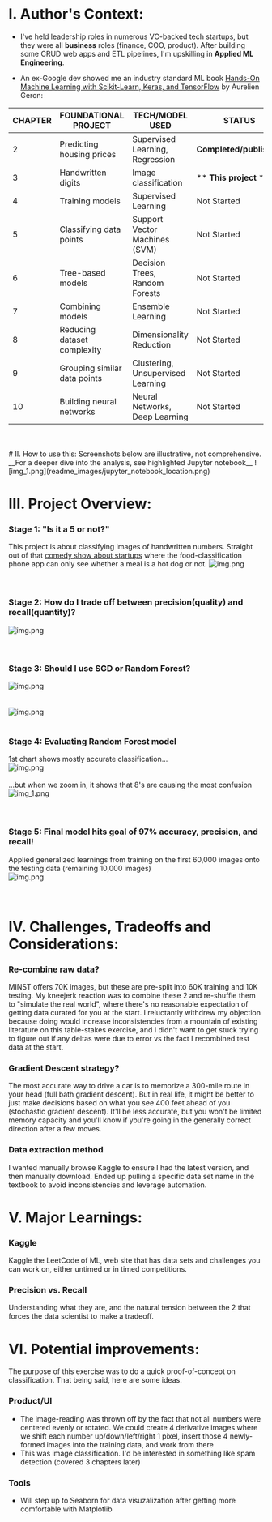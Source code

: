# I. Author's Context:
- I've held leadership roles in numerous VC-backed tech startups, but they were all __business__ roles (finance, COO, product). After building some CRUD web apps and ETL pipelines, I'm upskilling in __Applied ML Engineering__.

- An ex-Google dev showed me an industry standard ML book [Hands-On Machine Learning with Scikit-Learn, Keras, and TensorFlow](https://www.amazon.com/Hands-Machine-Learning-Scikit-Learn-TensorFlow/dp/1492032646) by Aurelien Geron:

| CHAPTER | FOUNDATIONAL PROJECT         | TECH/MODEL USED                   | STATUS                  |
|---------|------------------------------|-----------------------------------|-------------------------|
| 2       | Predicting housing prices    | Supervised Learning, Regression   | **Completed/published** |
| 3       | Handwritten digits           | Image classification              | ** **This project** **  |
| 4       | Training models              | Supervised Learning               | Not Started             |
| 5       | Classifying data points      | Support Vector Machines (SVM)     | Not Started             |
| 6       | Tree-based models            | Decision Trees, Random Forests    | Not Started             |
| 7       | Combining models             | Ensemble Learning                 | Not Started             |
| 8       | Reducing dataset complexity  | Dimensionality Reduction          | Not Started             |
| 9       | Grouping similar data points | Clustering, Unsupervised Learning | Not Started             |
| 10      | Building neural networks     | Neural Networks, Deep Learning    | Not Started             |
<br>
<br>
# II. How to use this:
Screenshots below are illustrative, not comprehensive. __For a deeper dive into the analysis, see highlighted Jupyter notebook__
![img_1.png](readme_images/jupyter_notebook_location.png)

# III. Project Overview:
### Stage 1: "Is it a 5 or not?"
This project is about classifying images of handwritten numbers. Straight out of that [comedy show about startups](https://www.youtube.com/watch?v=ACmydtFDTGs&ab_channel=HBO) where the food-classification phone app can only see whether a meal is a hot dog or not.
![img.png](readme_images/5_not5_confusion_matrix.png)
<br>
<br>
<br>
### Stage 2: How do I trade off between precision(quality) and recall(quantity)?
![img.png](readme_images/precision_vs_recall.png)
<br>
<br>
<br>
### Stage 3: Should I use SGD or Random Forest?
![img.png](roc_sgd_vs_random_forest.png)
<br>
<br>
<br>
![img.png](readme_images/random_forest_superior.png)
<br>
<br>
### Stage 4: Evaluating Random Forest model<br>
1st chart shows mostly accurate classification...<br>
![img.png](readme_images/all_10_classes_random_forest_confusion_matrix.png)
<br>
<br>
...but when we zoom in, it shows that 8's are causing the most confusion<br>
![img_1.png](readme_images/error_grid_random_forest.png)
<br>
<br>
<br>
### Stage 5: Final model hits goal of 97% accuracy, precision, and recall!
Applied generalized learnings from training on the first 60,000 images onto the testing data (remaining 10,000 images)<br>
![img.png](readme_images/final_scores.png)
<br>
<br>
<br>
# IV. Challenges, Tradeoffs and Considerations:
### Re-combine raw data?
MINST offers 70K images, but these are pre-split into 60K training and 10K testing. My kneejerk reaction was to combine these 2 and re-shuffle them to "simulate the real world", where there's no reasonable expectation of getting data curated for you at the start. I reluctantly withdrew my objection because doing would increase inconsistencies from a mountain of existing literature on this table-stakes exercise, and I didn't want to get stuck trying to figure out if any deltas were due to error vs the fact I recombined test data at the start.

### Gradient Descent strategy?
The most accurate way to drive a car is to memorize a 300-mile route in your head (full bath gradient descent). But in real life, it might be better to just make decisions based on what you see 400 feet ahead of you (stochastic gradient descent). It'll be less accurate, but you won't be limited memory capacity and you'll know if you're going in the generally correct direction after a few moves.

### Data extraction method
I wanted manually browse Kaggle to ensure I had the latest version, and then manually download. Ended up pulling a specific data set name in the textbook to avoid inconsistencies and leverage automation.


# V. Major Learnings:
### Kaggle
Kaggle the LeetCode of ML, web site that has data sets and challenges you can work on, either untimed or in timed competitions. 

### Precision vs. Recall
Understanding what they are, and the natural tension between the 2 that forces the data scientist to make a tradeoff.

# VI. Potential improvements:
The purpose of this exercise was to do a quick proof-of-concept on classification. That being said, here are some ideas.
### Product/UI
- The image-reading was thrown off by the fact that not all numbers were centered evenly or rotated. We could create 4 derivative images where we shift each number up/down/left/right 1 pixel, insert those 4 newly-formed images into the training data, and work from there
- This was image classification. I'd be interested in something like spam detection (covered 3 chapters later) 

### Tools
- Will step up to Seaborn for data visuzalization after getting more comfortable with Matplotlib